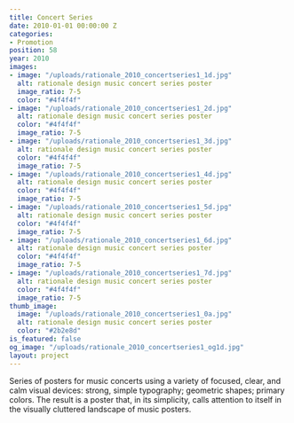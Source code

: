 ```yaml
---
title: Concert Series
date: 2010-01-01 00:00:00 Z
categories:
- Promotion
position: 58
year: 2010
images:
- image: "/uploads/rationale_2010_concertseries1_1d.jpg"
  alt: rationale design music concert series poster
  image_ratio: 7-5
  color: "#4f4f4f"
- image: "/uploads/rationale_2010_concertseries1_2d.jpg"
  alt: rationale design music concert series poster
  color: "#4f4f4f"
  image_ratio: 7-5
- image: "/uploads/rationale_2010_concertseries1_3d.jpg"
  alt: rationale design music concert series poster
  color: "#4f4f4f"
  image_ratio: 7-5
- image: "/uploads/rationale_2010_concertseries1_4d.jpg"
  alt: rationale design music concert series poster
  color: "#4f4f4f"
  image_ratio: 7-5
- image: "/uploads/rationale_2010_concertseries1_5d.jpg"
  alt: rationale design music concert series poster
  color: "#4f4f4f"
  image_ratio: 7-5
- image: "/uploads/rationale_2010_concertseries1_6d.jpg"
  alt: rationale design music concert series poster
  color: "#4f4f4f"
  image_ratio: 7-5
- image: "/uploads/rationale_2010_concertseries1_7d.jpg"
  alt: rationale design music concert series poster
  color: "#4f4f4f"
  image_ratio: 7-5
thumb_image:
  image: "/uploads/rationale_2010_concertseries1_0a.jpg"
  alt: rationale design music concert series poster
  color: "#2b2e8d"
is_featured: false
og_image: "/uploads/rationale_2010_concertseries1_og1d.jpg"
layout: project
---
```


Series of posters for music concerts using a variety of focused, clear, and calm visual devices: strong, simple typography; geometric shapes; primary colors. The result is a poster that, in its simplicity, calls attention to itself in the visually cluttered landscape of music posters.
